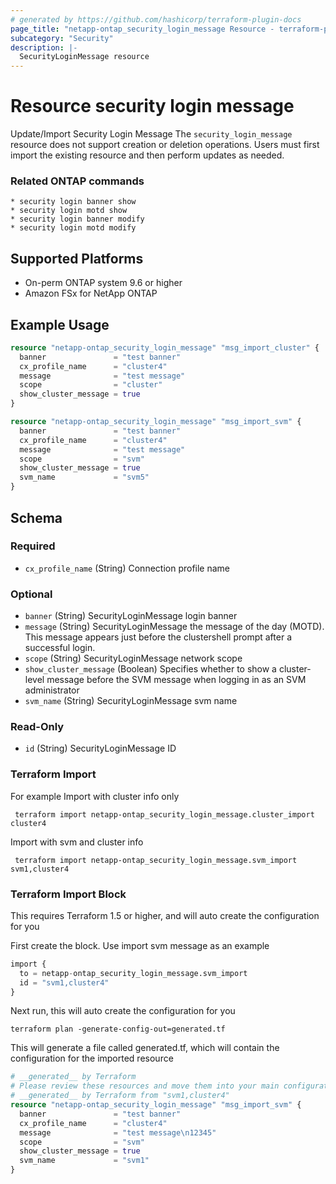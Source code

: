 ```yaml
---
# generated by https://github.com/hashicorp/terraform-plugin-docs
page_title: "netapp-ontap_security_login_message Resource - terraform-provider-netapp-ontap"
subcategory: "Security"
description: |-
  SecurityLoginMessage resource
---
```


# Resource security login message
Update/Import Security Login Message
The `security_login_message` resource does not support creation or deletion operations. Users must first import the existing resource and then perform updates as needed.

### Related ONTAP commands
```commandline
* security login banner show
* security login motd show
* security login banner modify
* security login motd modify
```

## Supported Platforms
* On-perm ONTAP system 9.6 or higher
* Amazon FSx for NetApp ONTAP

## Example Usage

```terraform
resource "netapp-ontap_security_login_message" "msg_import_cluster" {
  banner               = "test banner"
  cx_profile_name      = "cluster4"
  message              = "test message"
  scope                = "cluster"
  show_cluster_message = true
}

resource "netapp-ontap_security_login_message" "msg_import_svm" {
  banner               = "test banner"
  cx_profile_name      = "cluster4"
  message              = "test message"
  scope                = "svm"
  show_cluster_message = true
  svm_name             = "svm5"
}
```

<!-- schema generated by tfplugindocs -->
## Schema

### Required

- `cx_profile_name` (String) Connection profile name

### Optional

- `banner` (String) SecurityLoginMessage login banner
- `message` (String) SecurityLoginMessage the message of the day (MOTD). This message appears just before the clustershell prompt after a successful login.
- `scope` (String) SecurityLoginMessage network scope
- `show_cluster_message` (Boolean) Specifies whether to show a cluster-level message before the SVM message when logging in as an SVM administrator
- `svm_name` (String) SecurityLoginMessage svm name

### Read-Only

- `id` (String) SecurityLoginMessage ID

### Terraform Import

 For example
 Import with cluster info only
 ```shell
  terraform import netapp-ontap_security_login_message.cluster_import cluster4
 ```
Import with svm and cluster info
 ```shell
  terraform import netapp-ontap_security_login_message.svm_import svm1,cluster4
 ```

### Terraform Import Block
This requires Terraform 1.5 or higher, and will auto create the configuration for you

First create the block. Use import svm message as an example
```terraform
import {
  to = netapp-ontap_security_login_message.svm_import
  id = "svm1,cluster4"
}
```
Next run, this will auto create the configuration for you
```shell
terraform plan -generate-config-out=generated.tf
```
This will generate a file called generated.tf, which will contain the configuration for the imported resource
```terraform
# __generated__ by Terraform
# Please review these resources and move them into your main configuration files.
# __generated__ by Terraform from "svm1,cluster4"
resource "netapp-ontap_security_login_message" "msg_import_svm" {
  banner               = "test banner"
  cx_profile_name      = "cluster4"
  message              = "test message\n12345"
  scope                = "svm"
  show_cluster_message = true
  svm_name             = "svm1"
}
``` 
